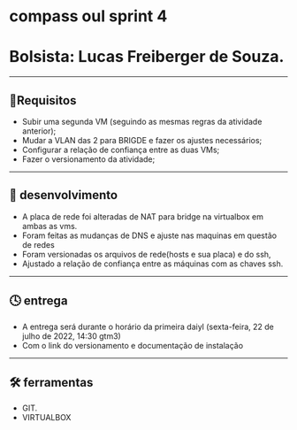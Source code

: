 # compass oul sprint 4

# Bolsista: Lucas Freiberger de Souza.

---

## 🧭Requisitos

- Subir uma segunda VM (seguindo as mesmas
regras da atividade anterior);
- Mudar a VLAN das 2 para BRIGDE e fazer os
ajustes necessários;
- Configurar a relação de confiança entre as duas
VMs;
- Fazer o versionamento da atividade;

---

## 🚊 desenvolvimento

- A placa de rede foi alteradas de NAT para bridge na virtualbox em ambas as vms.
- Foram feitas as mudanças de DNS e ajuste nas maquinas em questão de redes
- Foram versionadas os arquivos de rede(hosts e sua placa) e do ssh,
- Ajustado a relação de confiança entre as máquinas com as chaves ssh.

---

## 🕓 entrega

- A entrega será durante o horário da primeira daiyl (sexta-feira, 22 de julho de 2022, 14:30 gtm3)
- Com o link do versionamento e documentação de instalação

---

## 🛠️ ferramentas

- GIT.
- VIRTUALBOX
